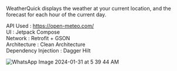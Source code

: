 WeatherQuick displays the weather at your current location, and the forecast for each hour of the current day.

API Used : https://open-meteo.com/ \
UI : Jetpack Compose \
Network : Retrofit + GSON \
Architecture : Clean Architecture \
Dependency Injection : Dagger Hilt 


![WhatsApp Image 2024-01-31 at 5 39 44 AM](https://github.com/VaishnaviSrivastavaCodes/WeatherQuick/assets/72790971/dc33710c-7ee7-472d-8b3a-47a39ccb81e8)




